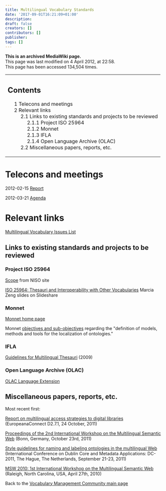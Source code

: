 ```yaml
---
title: Multilingual Vocabulary Standards
date: '2017-09-01T16:21:09+01:00'
description: 
draft: false
creators: []
contributors: []
publisher: 
tags: []
---
```


 **This is an archived MediaWiki page.**  
This page was last modified on 4 April 2012, at 22:58.  
This page has been accessed 134,504 times.

<table id="toc" class="toc">
  <tr>
    <td>
      <div id="toctitle">
        <h2>Contents</h2>
      </div>
      <ul>
        <li class="toclevel-1 tocsection-1"><a href="#Telecons_and_meetings"><span class="tocnumber">1</span> <span class="toctext">Telecons and meetings</span></a></li>
        <li class="toclevel-1 tocsection-2">
          <a href="#Relevant_links"><span class="tocnumber">2</span> <span class="toctext">Relevant links</span></a>
          <ul>
            <li class="toclevel-2 tocsection-3">
              <a href="#Links_to_existing_standards_and_projects_to_be_reviewed"><span class="tocnumber">2.1</span> <span class="toctext">Links to existing standards and projects to be reviewed</span></a>
              <ul>
                <li class="toclevel-3 tocsection-4"><a href="#Project_ISO_25964"><span class="tocnumber">2.1.1</span> <span class="toctext">Project ISO 25964</span></a></li>
                <li class="toclevel-3 tocsection-5"><a href="#Monnet"><span class="tocnumber">2.1.2</span> <span class="toctext">Monnet</span></a></li>
                <li class="toclevel-3 tocsection-6"><a href="#IFLA"><span class="tocnumber">2.1.3</span> <span class="toctext">IFLA</span></a></li>
                <li class="toclevel-3 tocsection-7"><a href="#Open_Language_Archive_.28OLAC.29"><span class="tocnumber">2.1.4</span> <span class="toctext">Open Language Archive (OLAC)</span></a></li>
              </ul>
            </li>
            <li class="toclevel-2 tocsection-8"><a href="#Miscellaneous_papers.2C_reports.2C_etc."><span class="tocnumber">2.2</span> <span class="toctext">Miscellaneous papers, reports, etc.</span></a></li>
          </ul>
        </li>
      </ul>
    </td>
  </tr>
</table>

# Telecons and meetings 

2012-02-15 [Report](/mediawiki_wiki/Multilingual_Vocabulary_Standards/TeleconReport-20120215.md)

2012-03-21 [Agenda](/mediawiki_wiki/Multilingual_Vocabulary_Standards/TeleconReport-20120321.md)

# Relevant links 

[Multilingual Vocabulary Issues List](/mediawiki_wiki/Multilingual_Vocabulary_Standards/Multilingual_Vocabulary_Issues_List.md)

## Links to existing standards and projects to be reviewed 

### Project ISO 25964 

[Scope](http://www.niso.org/workrooms/iso25964) from NISO site

[ISO 25964: Thesauri and Interoperability with Other Vocabularies](http://www.slideshare.net/mzeng/iso-25964-thesauri-and-interoperability-with-other-vocabularies) Marcia Zeng slides on Slideshare

### Monnet 

[Monnet home page](http://www.monnet-project.eu/Monnet/Monnet/English?init=true)

Monnet [objectives and sub-objectives](http://www.monnet-project.eu/Monnet/Monnet/English/Navigation/DefineModelsMethodsAndToolsForTheLocalizationOfOntologies) regarding the "definition of models, methods and tools for the localization of ontologies."

### IFLA 

[Guidelines for Multilingual Thesauri](http://archive.ifla.org/VII/s29/pubs/Profrep115.pdf) (2009)

### Open Language Archive (OLAC) 

[OLAC Language Extension](http://www.language-archives.org/REC/language.html)

## Miscellaneous papers, reports, etc. 

Most recent first:

[Report on multilingual access strategies to digital libraries](http://pro.europeana.eu/documents/12117/1000137/Facilitation+and+exchange+of+multilingual+access+strategies+to+digital+libr) (EuropeanaConnect D2.7.1, 24 October, 2011)

[Proceedings of the 2nd International Workshop on the Multilingual Semantic Web](http://msw2.deri.ie/?q=proceedings) (Bonn, Germany, October 23rd, 2011)

[Style guidelines for naming and labeling ontologies in the multilingual Web](http://dcevents.dublincore.org/index.php/IntConf/dc-2011/paper/view/47) (International Conference on Dublin Core and Metadata Applications: DC-2011, The Hague, The Netherlands, September 21-23, 2011)

[MSW 2010: 1st International Workshop on the Multilingual Semantic Web](http://ceur-ws.org/Vol-571/) (Raleigh, North Carolina, USA, April 27th, 2010)

Back to the [Vocabulary Management Community main page](/mediawiki_wiki/DCMI_Vocabulary_Management_Community.md)


